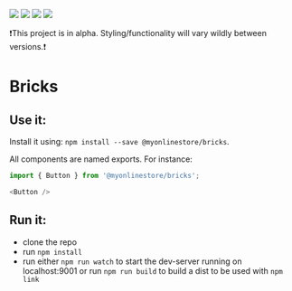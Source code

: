 [![](https://travis-ci.org/MyOnlineStore/bricks.svg?branch=master)](https://travis-ci.org/MyOnlineStore/bricks) [![](https://api.codeclimate.com/v1/badges/af815fd9f588fcf86d8f/maintainability)](https://codeclimate.com/github/MyOnlineStore/bricks/maintainability) [![](https://img.shields.io/badge/style-%F0%9F%92%85%20styled--components-orange.svg?colorB=daa357&colorA=db748e)](https://github.com/styled-components/styled-components) [![](https://badges.frapsoft.com/os/gpl/gpl.png?v=103)](https://opensource.org/licenses/GPL-3.0/)

❗️This project is in alpha. Styling/functionality will vary wildly between versions.❗️

# Bricks

## Use it:
Install it using: `npm install --save @myonlinestore/bricks`.

All components are named exports. For instance:
```typescript
import { Button } from '@myonlinestore/bricks';

<Button />
```

## Run it:

- clone the repo
- run `npm install`
- run either `npm run watch` to start the dev-server running on localhost:9001 or run `npm run build` to build a dist to be used with `npm link`
